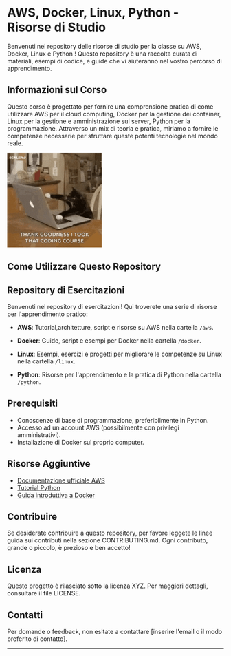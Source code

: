 # AWS, Docker, Linux, Python - Risorse di Studio

Benvenuti nel repository delle risorse di studio per la classe su AWS, Docker, Linux e Python ! Questo repository è una raccolta curata di materiali, esempi di codice, e guide che vi aiuteranno nel vostro percorso di apprendimento.

## Informazioni sul Corso

Questo corso è progettato per fornire una comprensione pratica di come utilizzare AWS per il cloud computing, Docker per la gestione dei container, Linux per la gestione e amministrazione sui server, Python per la programmazione. Attraverso un mix di teoria e pratica, miriamo a fornire le competenze necessarie per sfruttare queste potenti tecnologie nel mondo reale.

![Gatto](resources/gif/giphyCat.gif)

## Come Utilizzare Questo Repository

## Repository di Esercitazioni

Benvenuti nel repository di esercitazioni! Qui troverete una serie di risorse per l'apprendimento pratico:

- **AWS**: Tutorial,architetture, script e risorse su AWS nella cartella `/aws`.
  
- **Docker**: Guide, script e esempi per Docker nella cartella `/docker`.
  
- **Linux**: Esempi, esercizi e progetti per migliorare le competenze su Linux nella cartella `/linux`.
  
- **Python**: Risorse per l'apprendimento e la pratica di Python nella cartella `/python`.

## Prerequisiti

- Conoscenze di base di programmazione, preferibilmente in Python.
- Accesso ad un account AWS (possibilmente con privilegi amministrativi).
- Installazione di Docker sul proprio computer.

## Risorse Aggiuntive

- [Documentazione ufficiale AWS](https://aws.amazon.com/documentation/)
- [Tutorial Python](https://www.learnpython.org/)
- [Guida introduttiva a Docker](https://docs.docker.com/get-started/)

## Contribuire

Se desiderate contribuire a questo repository, per favore leggete le linee guida sui contributi nella sezione CONTRIBUTING.md. Ogni contributo, grande o piccolo, è prezioso e ben accetto!

## Licenza

Questo progetto è rilasciato sotto la licenza XYZ. Per maggiori dettagli, consultare il file LICENSE.

## Contatti

Per domande o feedback, non esitate a contattare [inserire l'email o il modo preferito di contatto].

---
